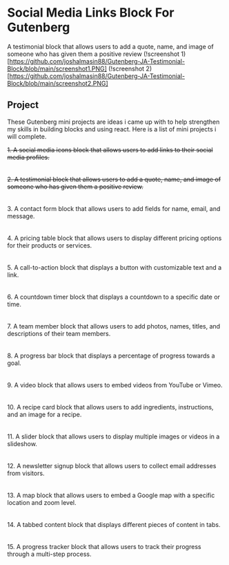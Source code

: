 
# Social Media Links Block For Gutenberg


A testimonial block that allows users to add a quote, name, and image of someone who has given them a positive review
(!screenshot 1)[https://github.com/joshalmasin88/Gutenberg-JA-Testimonial-Block/blob/main/screenshot1.PNG]
(!screenshot 2)[https://github.com/joshalmasin88/Gutenberg-JA-Testimonial-Block/blob/main/screenshot2.PNG]

## Project

These Gutenberg mini projects are ideas i came up with to help strengthen my skills in building blocks and using react. Here is a list of mini projects i will complete.

~~1. A social media icons block that allows users to add links to their social media profiles.~~
\
\
\
~~2. A testimonial block that allows users to add a quote, name, and image of someone who has given them a positive review.~~
\
\
\
3. A contact form block that allows users to add fields for name, email, and message.
\
\
\
4. A pricing table block that allows users to display different pricing options for their products or services.
\
\
\
5. A call-to-action block that displays a button with customizable text and a link.
\
\
\
6. A countdown timer block that displays a countdown to a specific date or time.
\
\
\
7. A team member block that allows users to add photos, names, titles, and descriptions of their team members.
\
\
\
8. A progress bar block that displays a percentage of progress towards a goal.
\
\
\
9. A video block that allows users to embed videos from YouTube or Vimeo.
\
\
\
10. A recipe card block that allows users to add ingredients, instructions, and an image for a recipe.
\
\
\
11. A slider block that allows users to display multiple images or videos in a slideshow.
\
\
\
12. A newsletter signup block that allows users to collect email addresses from visitors.
\
\
\
13. A map block that allows users to embed a Google map with a specific location and zoom level.
\
\
\
14. A tabbed content block that displays different pieces of content in tabs.
\
\
\
15. A progress tracker block that allows users to track their progress through a multi-step process.
